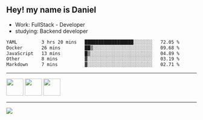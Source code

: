 ## Hey! my name is Daniel

- Work: FullStack - Developer
- studying: Backend developer

<!--START_SECTION:waka-->

```txt
YAML         3 hrs 20 mins   ██████████████████░░░░░░░   72.05 %
Docker       26 mins         ██▒░░░░░░░░░░░░░░░░░░░░░░   09.68 %
JavaScript   13 mins         █▒░░░░░░░░░░░░░░░░░░░░░░░   04.89 %
Other        8 mins          ▓░░░░░░░░░░░░░░░░░░░░░░░░   03.19 %
Markdown     7 mins          ▓░░░░░░░░░░░░░░░░░░░░░░░░   02.71 %
```

<!--END_SECTION:waka-->
    

<hr>
<div>
    <img height="45" src="https://img.icons8.com/color/48/000000/nodejs.png"/>
    <img height="45" src="https://www.vectorlogo.zone/logos/golang/golang-ar21.svg">
    <img height="45" src="https://www.vectorlogo.zone/logos/nestjs/nestjs-icon.svg">
</div>
<hr>
<div>
    <a href="https://www.linkedin.com/in/daniel-lucas-bb7b82193/" target="_blank">
        <img src="https://img.shields.io/badge/LinkedIn-0077B5?style=for-the-badge&logo=linkedin&logoColor=white">
    </a>
</div>
